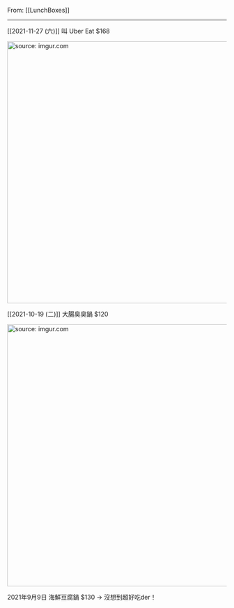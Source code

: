 From: [[LunchBoxes]]

---


[[2021-11-27 (六)]] 叫 Uber Eat $168

<a href="https://imgur.com/Lx2S3OY"><img src="https://i.imgur.com/Lx2S3OY.jpg" title="source: imgur.com" width="600px" /></a>


[[2021-10-19 (二)]]  大腸臭臭鍋 $120

<a href="https://imgur.com/ExHziRc"><img src="https://i.imgur.com/ExHziRc.jpg" title="source: imgur.com" width="600px"/></a>

2021年9月9日 海鮮豆腐鍋 $130 → 沒想到超好吃der！